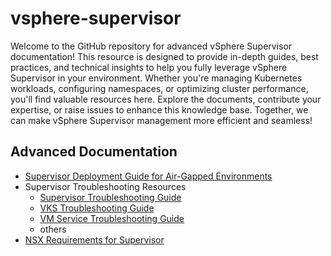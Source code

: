 # vsphere-supervisor

Welcome to the GitHub repository for advanced vSphere Supervisor documentation! This resource is designed to provide in-depth guides, best practices, and technical insights to help you fully leverage vSphere Supervisor in your environment. Whether you're managing Kubernetes workloads, configuring namespaces, or optimizing cluster performance, you'll find valuable resources here. Explore the documents, contribute your expertise, or raise issues to enhance this knowledge base. Together, we can make vSphere Supervisor management more efficient and seamless!


## Advanced Documentation
* [Supervisor Deployment Guide for Air-Gapped Environments](/air-gapped)
* Supervisor Troubleshooting Resources
  * [Supervisor Troubleshooting Guide](/supervisor-troubleshooting)
  * [VKS Troubleshooting Guide](/vks-troubleshooting)
  * [VM Service Troubleshooting Guide](/vm-service-troubleshooting)
  * others
* [NSX Requirements for Supervisor](/nsx-requirements)


